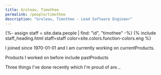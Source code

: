 ```yaml
---
title: Groleau, Timothee
permalink: /people/timothee
description: "Groleau, Timothee - Lead Software Engineer"
---
```


{%- assign staff = site.data.people | find: "id", "timothee" -%}
{% include staff_heading.html staff=staff color=site.colors.function-colors.eng %}

<p>I joined since 1970-01-01 and I am currently working on currentProducts.</p>

<p>Products I worked on before include pastProducts</p>

<p>Three things I've done recently which I'm proud of are...</p>

